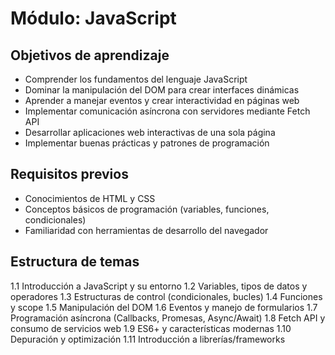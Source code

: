 # Módulo: JavaScript

## Objetivos de aprendizaje

- Comprender los fundamentos del lenguaje JavaScript
- Dominar la manipulación del DOM para crear interfaces dinámicas
- Aprender a manejar eventos y crear interactividad en páginas web
- Implementar comunicación asíncrona con servidores mediante Fetch API
- Desarrollar aplicaciones web interactivas de una sola página
- Implementar buenas prácticas y patrones de programación

## Requisitos previos

- Conocimientos de HTML y CSS
- Conceptos básicos de programación (variables, funciones, condicionales)
- Familiaridad con herramientas de desarrollo del navegador

## Estructura de temas

1.1 Introducción a JavaScript y su entorno
1.2 Variables, tipos de datos y operadores
1.3 Estructuras de control (condicionales, bucles)
1.4 Funciones y scope
1.5 Manipulación del DOM
1.6 Eventos y manejo de formularios
1.7 Programación asíncrona (Callbacks, Promesas, Async/Await)
1.8 Fetch API y consumo de servicios web
1.9 ES6+ y características modernas
1.10 Depuración y optimización
1.11 Introducción a librerías/frameworks 